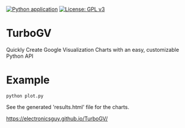 [![Python application](https://github.com/electronicsguy/TurboGV/actions/workflows/python-app.yml/badge.svg)](https://github.com/electronicsguy/TurboGV/actions/workflows/python-app.yml)
[![License: GPL v3](https://img.shields.io/badge/License-GPLv3-blue.svg)](https://www.gnu.org/licenses/gpl-3.0)

# TurboGV
 Quickly Create Google Visualization Charts with an easy, customizable Python API

# Example
```
python plot.py
```
See the generated 'results.html' file for the charts.

https://electronicsguy.github.io/TurboGV/
